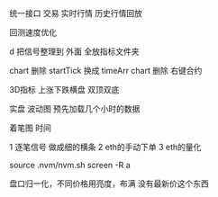 统一接口  交易 实时行情 历史行情回放    

回测速度优化  

d 把信号整理到 外面  全放指标文件夹 


chart 删除 startTick  换成 timeArr
chart 删除 右键合约


3D指标 上涨下跌横盘  双顶双底

实盘 波动图 预先加载几个小时的数据 

着笔图  时间 

 
1 逐笔信号 做成细的横条
2 eth的手动下单
3 eth的量化  


source .nvm/nvm.sh
screen -R a

盘口归一化，不同价格用亮度，布满   没有最新价这个东西